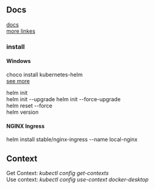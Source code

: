 ## Docs
[docs](https://helm.sh/docs/)  
[more linkes](https://helm.sh/docs/related/)  

### install

#### Windows

choco install kubernetes-helm  
[see more](https://helm.sh/docs/using_helm/#installing-helm)

helm init  
helm init --upgrade
helm init --force-upgrade  
helm reset --force  
helm version  

#### NGINX Ingress
helm install stable/nginx-ingress --name local-nginx


## Context
Get Context: 
*kubectl config get-contexts*  
Use context: 
*kubectl config use-context docker-desktop*
